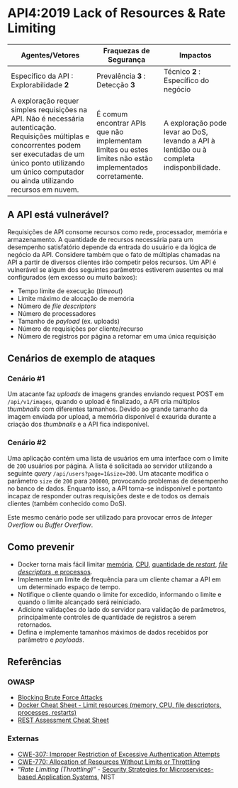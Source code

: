 API4:2019 Lack of Resources & Rate Limiting
===========================================

| Agentes/Vetores | Fraquezas de Segurança | Impactos |
| - | - | - |
| Específico da API : Explorabilidade **2** | Prevalência **3** : Detecção **3** | Técnico **2** : Específico do negócio |
| A exploração requer simples requisições na API. Não é necessária autenticação. Requisições múltiplas e concorrentes podem ser executadas de um único ponto utilizando um único computador ou ainda utilizando recursos em nuvem. | É comum encontrar APIs que não implementam limites ou estes limites não estão implementados corretamente. | A exploração pode levar ao DoS, levando a API à lentidão ou à completa indisponbilidade. |

## A API está vulnerável?

Requisições de API consome recursos como rede, processador, memória e armazenamento. A quantidade de recursos necessária para um desempenho satisfatório depende da entrada do usuário e da lógica de negócio da API. Considere também que o fato de múltiplas chamadas na API a partir de diversos clientes irão competir pelos recursos. Um API é vulnerável se algum dos seguintes parâmetros estiverem ausentes ou mal configurados (em excesso ou muito baixos):

* Tempo limite de execução (*timeout*)
* Limite máximo de alocação de memória
* Número de *file descriptors*
* Número de processadores
* Tamanho de *payload* (ex. uploads)
* Número de requisições por cliente/recurso
* Número de registros por página a retornar em uma única requisição

## Cenários de exemplo de ataques

### Cenário #1

Um atacante faz *uploads* de imagens grandes enviando request POST em `/api/v1/images`, quando o upload é finalizado, a API cria múltiplos *thumbnails* com diferentes tamanhos. Devido ao grande tamanho da imagem enviada por upload, a memória disponível é exaurida durante a criação dos *thumbnails* e a API fica indisponível.

### Cenário #2

Uma aplicação contém uma lista de usuários em uma interface com o limite de `200` usuários por página. A lista é solicitada ao servidor utilizando a seguinte *query* `/api/users?page=1&size=200`. Um atacante modifica o parâmetro `size` de `200` para `200000`, provocando problemas de desempenho no banco de dados. Enquanto isso, a API torna-se indisponível e portanto incapaz de responder outras requisições deste e de todos os demais clientes (também conhecido como DoS).

Este mesmo cenário pode ser utilizado para provocar erros de *Integer Overflow* ou *Buffer Overflow*.

## Como prevenir

* Docker torna mais fácil limitar [memória][1], [CPU][2], [quantidade de *restart*][3], [*file descriptors*, e processos][4].
* Implemente um limite de frequência para um cliente chamar a API em um determinado espaço de tempo.
* Notifique o cliente quando o limite for excedido, informando o limite e quando o limite alcançado será reiniciado.
* Adicione validações do lado do servidor para validação de parâmetros, principalmente controles de quantidade de registros a serem retornados.
* Defina e implemente tamanhos máximos de dados recebidos por parâmetro e *payloads*.

## Referências

### OWASP

* [Blocking Brute Force Attacks][5]
* [Docker Cheat Sheet - Limit resources (memory, CPU, file descriptors,
  processes, restarts)][6]
* [REST Assessment Cheat Sheet][7]

### Externas

* [CWE-307: Improper Restriction of Excessive Authentication Attempts][8]
* [CWE-770: Allocation of Resources Without Limits or Throttling][9]
* “_Rate Limiting (Throttling)_” - [Security Strategies for Microservices-based
  Application Systems][10], NIST

[1]: https://docs.docker.com/config/containers/resource_constraints/#memory
[2]: https://docs.docker.com/config/containers/resource_constraints/#cpu
[3]: https://docs.docker.com/engine/reference/commandline/run/#restart-policies---restart
[4]: https://docs.docker.com/engine/reference/commandline/run/#set-ulimits-in-container---ulimit
[5]: https://owasp.org/www-community/controls/Blocking_Brute_Force_Attacks
[6]: https://github.com/OWASP/CheatSheetSeries/blob/3a8134d792528a775142471b1cb14433b4fda3fb/cheatsheets/Docker_Security_Cheat_Sheet.md#rule-7---limit-resources-memory-cpu-file-descriptors-processes-restarts
[7]: https://github.com/OWASP/CheatSheetSeries/blob/3a8134d792528a775142471b1cb14433b4fda3fb/cheatsheets/REST_Assessment_Cheat_Sheet.md
[8]: https://cwe.mitre.org/data/definitions/307.html
[9]: https://cwe.mitre.org/data/definitions/770.html
[10]: https://nvlpubs.nist.gov/nistpubs/SpecialPublications/NIST.SP.800-204-draft.pdf
